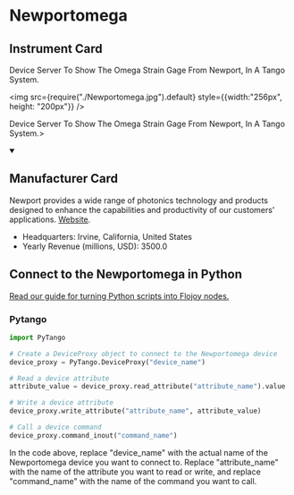 
# Newportomega

## Instrument Card

<div className="flex">

<div>

Device Server To Show The Omega Strain Gage From Newport, In A Tango System.

</div>

<img src={require("./Newportomega.jpg").default} style={{width:"256px", height: "200px"}} />

</div>

Device Server To Show The Omega Strain Gage From Newport, In A Tango System.>

<details open>
<summary><h2>Manufacturer Card</h2></summary>

Newport provides a wide range of photonics technology and products designed to enhance the capabilities and productivity of our customers' applications. <a href="https://www.newport.com/">Website</a>.

<ul>
  <li>Headquarters: Irvine, California, United States</li>
  <li>Yearly Revenue (millions, USD): 3500.0</li>
</ul>
</details>

## Connect to the Newportomega in Python

[Read our guide for turning Python scripts into Flojoy nodes.](https://docs.flojoy.ai/custom-nodes/creating-custom-node/)


### Pytango

```python
import PyTango

# Create a DeviceProxy object to connect to the Newportomega device
device_proxy = PyTango.DeviceProxy("device_name")

# Read a device attribute
attribute_value = device_proxy.read_attribute("attribute_name").value

# Write a device attribute
device_proxy.write_attribute("attribute_name", attribute_value)

# Call a device command
device_proxy.command_inout("command_name")
```

In the code above, replace "device_name" with the actual name of the Newportomega device you want to connect to. Replace "attribute_name" with the name of the attribute you want to read or write, and replace "command_name" with the name of the command you want to call.

